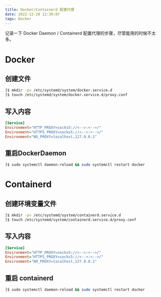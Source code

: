 ```yaml
---
title: Docker/Containerd 配置代理
date: 2022-12-20 12:39:07
tags: Docker
---
```


记录一下 Docker Daemon / Containerd 配置代理的步骤，尽管能用的时候不太多。

# Docker
## 创建文件
```bash
]$ mkdir -pv /etc/systemd/system/docker.service.d
]$ touch /etc/systemd/system/docker.service.d/proxy.conf
```

## 写入内容
```ini
[Service]
Environment="HTTP_PROXY=socks5://<-->:<-->/"
Environment="HTTPS_PROXY=socks5://<-->:<-->/"
Environment="NO_PROXY=localhost,127.0.0.1"
```

## 重启DockerDaemon
```bash
]$ sudo systemctl daemon-reload && sudo systemctl restart docker
```


# Containerd
## 创建环境变量文件
```bash
]$ mkdir -pv /etc/systemd/system/containerd.service.d
]$ touch /etc/systemd/system/containerd.service.d/proxy.conf
```

## 写入内容
```ini
[Service]
Environment="HTTP_PROXY=socks5://<-->:<-->/"
Environment="HTTPS_PROXY=socks5://<-->:<-->/"
Environment="NO_PROXY=localhost,127.0.0.1"
```

## 重启 containerd
```bash
]$ sudo systemctl daemon-reload && sudo systemctl restart docker
```

